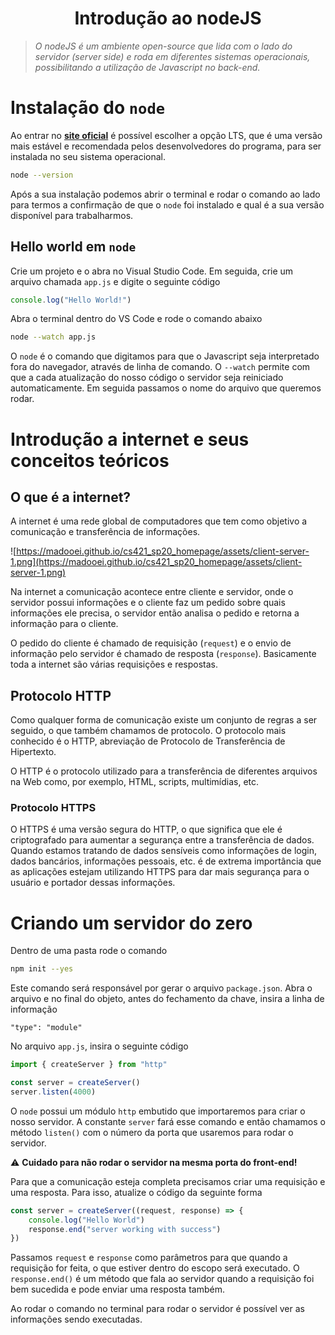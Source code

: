 <h1 align="center">Introdução ao nodeJS</h1>

> *O nodeJS é um ambiente open-source que lida com o lado do servidor (server side) e roda em diferentes sistemas operacionais, possibilitando a utilização de Javascript no back-end.*
> 

# Instalação do `node`

Ao entrar no [**site oficial**](https://nodejs.org/en/) é possível escolher a opção LTS, que é uma versão mais estável e recomendada pelos desenvolvedores do programa, para ser instalada no seu sistema operacional.

```bash
node --version
```

Após a sua instalação podemos abrir o terminal e rodar o comando ao lado para termos a confirmação de que o `node` foi instalado e qual é a sua versão disponível para trabalharmos.

## Hello world em `node`

Crie um projeto e o abra no Visual Studio Code. Em seguida, crie um arquivo chamada `app.js` e digite o seguinte código

```jsx
console.log("Hello World!")
```

Abra o terminal dentro do VS Code e rode o comando abaixo

```bash
node --watch app.js
```

O `node` é o comando que digitamos para que o Javascript seja interpretado fora do navegador, através de linha de comando. O `--watch` permite com que a cada atualização do nosso código o servidor seja reiniciado automaticamente. Em seguida passamos o nome do arquivo que queremos rodar.

# Introdução a internet e seus conceitos teóricos

## O que é a internet?

A internet é uma rede global de computadores que tem como objetivo a comunicação e transferência de informações.

![https://madooei.github.io/cs421_sp20_homepage/assets/client-server-1.png](https://madooei.github.io/cs421_sp20_homepage/assets/client-server-1.png)

Na internet a comunicação acontece entre cliente e servidor, onde o servidor possui informações e o cliente faz um pedido sobre quais informações ele precisa, o servidor então analisa o pedido e retorna a informação para o cliente.

O pedido do cliente é chamado de requisição (`request`) e o envio de informação pelo servidor é chamado de resposta (`response`). Basicamente toda a internet são várias requisições e respostas.

## Protocolo HTTP

Como qualquer forma de comunicação existe um conjunto de regras a ser seguido, o que também chamamos de protocolo. O protocolo mais conhecido é o HTTP, abreviação de Protocolo de Transferência de Hipertexto.

O HTTP é o protocolo utilizado para a transferência de diferentes arquivos na Web como, por exemplo, HTML, scripts, multimídias, etc.

### Protocolo HTTPS

O HTTPS é uma versão segura do HTTP, o que significa que ele é criptografado para aumentar a segurança entre a transferência de dados. Quando estamos tratando de dados sensíveis como informações de login, dados bancários, informações pessoais, etc. é de extrema importância que as aplicações estejam utilizando HTTPS para dar mais segurança para o usuário e portador dessas informações.

# Criando um servidor do zero

Dentro de uma pasta rode o comando

```bash
npm init --yes
```

Este comando será responsável por gerar o arquivo `package.json`. Abra o arquivo e no final do objeto, antes do fechamento da chave, insira a linha de informação

`"type": "module"`

No arquivo `app.js`, insira o seguinte código

```jsx
import { createServer } from "http"

const server = createServer()
server.listen(4000)
```

O `node` possui um módulo `http` embutido que importaremos para criar o nosso servidor. A constante `server` fará esse comando e então chamamos o método `listen()` com o número da porta que usaremos para rodar o servidor.

⚠️ **Cuidado para não rodar o servidor na mesma porta do front-end!**

Para que a comunicação esteja completa precisamos criar uma requisição e uma resposta. Para isso, atualize o código da seguinte forma

```jsx
const server = createServer((request, response) => {
	console.log("Hello World")
	response.end("server working with success")
})
```

Passamos `request` e `response` como parâmetros para que quando a requisição for feita, o que estiver dentro do escopo será executado. O `response.end()` é um método que fala ao servidor quando a requisição foi bem sucedida e pode enviar uma resposta também.

Ao rodar o comando no terminal para rodar o servidor é possível ver as informações sendo executadas.
